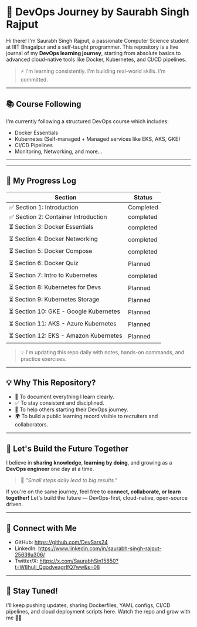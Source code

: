 # 🚀 DevOps Journey by Saurabh Singh Rajput

Hi there! I'm Saurabh Singh Rajput, a passionate Computer Science student at IIIT Bhagalpur and a self-taught programmer. This repository is a live journal of my **DevOps learning journey**, starting from absolute basics to advanced cloud-native tools like Docker, Kubernetes, and CI/CD pipelines.

> ⚡️ I'm learning consistently.
>  I'm building real-world skills.
> I'm committed.

---

## 📚 Course Following

I'm currently following a structured DevOps course which includes:
- Docker Essentials
- Kubernetes (Self-managed + Managed services like EKS, AKS, GKE)
- CI/CD Pipelines
- Monitoring, Networking, and more...

---


---

## 📅 My Progress Log

| Section | Status |
|--------|--------|
| ✅ Section 1: Introduction | Completed |
| ✅ Section 2: Container Introduction | completed |
| ⏳ Section 3: Docker Essentials | completed |
| ⏳ Section 4: Docker Networking | completed |
| ⏳ Section 5: Docker Compose | completed |
| ⏳ Section 6: Docker Quiz | Planned |
| ⏳ Section 7: Intro to Kubernetes | completed |
| ⏳ Section 8: Kubernetes for Devs | Planned |
| ⏳ Section 9: Kubernetes Storage | Planned |
| ⏳ Section 10: GKE - Google Kubernetes | Planned |
| ⏳ Section 11: AKS - Azure Kubernetes | Planned |
| ⏳ Section 12: EKS - Amazon Kubernetes | Planned |

> 💡 I'm updating this repo daily with notes, hands-on commands, and practice exercises.

---

## 💡 Why This Repository?

- 📖 To document everything I learn clearly.
- ✅ To stay consistent and disciplined.
- 🤝 To help others starting their DevOps journey.
- 🌍 To build a public learning record visible to recruiters and collaborators.

---

## 🚀 Let's Build the Future Together

I believe in **sharing knowledge**, **learning by doing**, and growing as a **DevOps engineer** one day at a time.

> 🌱 *"Small steps daily lead to big results."*

If you're on the same journey, feel free to **connect, collaborate, or learn together!** Let's build the future — DevOps-first, cloud-native, open-source driven.

---

## 🔗 Connect with Me

- GitHub: https://github.com/DevSars24
- LinkedIn: https://www.linkedin.com/in/saurabh-singh-rajput-25639a306/
- Twitter/X: https://x.com/SaurabhSin15850?t=W8huIj_QgodveagrlfQ7ww&s=08
  

---

## 💪 Stay Tuned!

I'll keep pushing updates, sharing Dockerfiles, YAML configs, CI/CD pipelines, and cloud deployment scripts here. Watch the repo and grow with me 💼🌐

